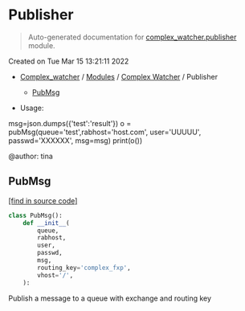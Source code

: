 # Publisher

> Auto-generated documentation for [complex_watcher.publisher](../../complex_watcher/publisher.py) module.

Created on Tue Mar 15 13:21:11 2022

- [Complex_watcher](../README.md#complex_watcher_poc) / [Modules](../MODULES.md#complex_watcher-modules) / [Complex Watcher](index.md#complex-watcher) / Publisher
    - [PubMsg](#pubmsg)

- Usage:

msg=json.dumps({'test':'result'})
o = pubMsg(queue='test',rabhost='host.com',
       user='UUUUU',
       passwd='XXXXXX',
       msg=msg)
print(o())

@author: tina

## PubMsg

[[find in source code]](../../complex_watcher/publisher.py#L27)

```python
class PubMsg():
    def __init__(
        queue,
        rabhost,
        user,
        passwd,
        msg,
        routing_key='complex_fxp',
        vhost='/',
    ):
```

Publish a message to a queue with exchange and routing key
